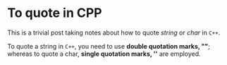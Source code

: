 # To quote in CPP

This is a trivial post taking notes about how to quote _string_ or _char_ in `C++`.

To quote a string in `C++`, you need to use **double quotation marks, ""**; whereas to quote a char, **single quotation marks, ''** are employed.
